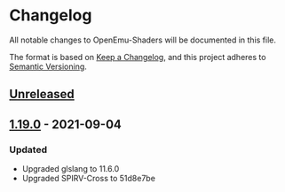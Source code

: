 # Changelog
All notable changes to OpenEmu-Shaders will be documented in this file.

The format is based on [Keep a Changelog](https://keepachangelog.com/en/1.0.0/),
and this project adheres to [Semantic Versioning](https://semver.org/spec/v2.0.0.html).

## [Unreleased]

## [1.19.0] - 2021-09-04
### Updated
- Upgraded glslang to 11.6.0
- Upgraded SPIRV-Cross to 51d8e7be

[Unreleased]: https://github.com/olivierlacan/keep-a-changelog/compare/v1.19.0...HEAD
[1.19.0]: https://github.com/olivierlacan/keep-a-changelog/compare/v1.18...v1.19.0
